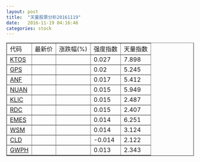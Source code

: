 ```yaml
---
layout: post
title:  "天量股票分析20161119"
date:   2016-11-19 04:16:46
categories: stock
---
```

<script type="text/javascript">
var stockList = []
stockList.push('gb_ktos');
stockList.push('gb_gps');
stockList.push('gb_anf');
stockList.push('gb_nuan');
stockList.push('gb_klic');
stockList.push('gb_rdc');
stockList.push('gb_emes');
stockList.push('gb_wsm');
stockList.push('gb_cld');
stockList.push('gb_gwph');
</script>

<table border="1">
 <tr>
  <td>代码</td>
  <td>最新价</td>
  <td>涨跌幅(%)</td>
 <td>强度指数</td>
 <td>天量指数</td>
</tr>
  <tr id="ktos"><td><a href="http://stock.finance.sina.com.cn/usstock/quotes/KTOS.html" target="_blank">KTOS</a></td><td></td><td></td><td>0.027</td><td>7.898</td></tr>
  <tr id="gps"><td><a href="http://stock.finance.sina.com.cn/usstock/quotes/GPS.html" target="_blank">GPS</a></td><td></td><td></td><td>0.02</td><td>5.245</td></tr>
  <tr id="anf"><td><a href="http://stock.finance.sina.com.cn/usstock/quotes/ANF.html" target="_blank">ANF</a></td><td></td><td></td><td>0.017</td><td>5.412</td></tr>
  <tr id="nuan"><td><a href="http://stock.finance.sina.com.cn/usstock/quotes/NUAN.html" target="_blank">NUAN</a></td><td></td><td></td><td>0.015</td><td>5.949</td></tr>
  <tr id="klic"><td><a href="http://stock.finance.sina.com.cn/usstock/quotes/KLIC.html" target="_blank">KLIC</a></td><td></td><td></td><td>0.015</td><td>2.487</td></tr>
  <tr id="rdc"><td><a href="http://stock.finance.sina.com.cn/usstock/quotes/RDC.html" target="_blank">RDC</a></td><td></td><td></td><td>0.015</td><td>2.407</td></tr>
  <tr id="emes"><td><a href="http://stock.finance.sina.com.cn/usstock/quotes/EMES.html" target="_blank">EMES</a></td><td></td><td></td><td>0.014</td><td>6.251</td></tr>
  <tr id="wsm"><td><a href="http://stock.finance.sina.com.cn/usstock/quotes/WSM.html" target="_blank">WSM</a></td><td></td><td></td><td>0.014</td><td>3.124</td></tr>
  <tr id="cld"><td><a href="http://stock.finance.sina.com.cn/usstock/quotes/CLD.html" target="_blank">CLD</a></td><td></td><td></td><td>-0.014</td><td>2.122</td></tr>
  <tr id="gwph"><td><a href="http://stock.finance.sina.com.cn/usstock/quotes/GWPH.html" target="_blank">GWPH</a></td><td></td><td></td><td>0.013</td><td>2.343</td></tr>
</table>

